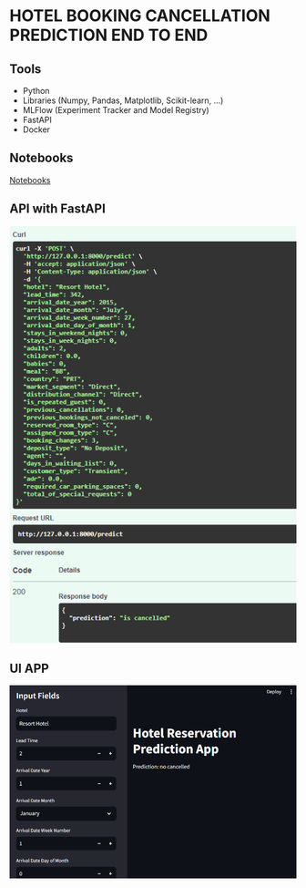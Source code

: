 # HOTEL BOOKING CANCELLATION PREDICTION END TO END

## Tools

- Python
- Libraries (Numpy, Pandas, Matplotlib, Scikit-learn, ...)
- MLFlow (Experiment Tracker and Model Registry)
- FastAPI
- Docker

## Notebooks

[Notebooks](https://github.com/Ael-Dev/End-to-end-projects/tree/main/Hotel-Reservations-Cancel/notebooks)

## API with FastAPI

![API Result](https://github.com/Ael-Dev/End-to-end-projects/blob/main/Hotel-Reservations-Cancel/images/fastAPI_pred.png)

## UI APP

![UI App](https://github.com/Ael-Dev/End-to-end-projects/blob/main/Hotel-Reservations-Cancel/images/UI_app.png)
